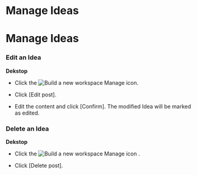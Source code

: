 # Manage Ideas

Manage Ideas
============

 ### Edit an Idea



**Dekstop** 

* Click the ![Build a new workspace](https://files.swit.io/help_image/GS_06_Manage_icon.png) Manage icon.


* Click [Edit post].


* Edit the content and click [Confirm].
  The modified Idea will be marked as edited.

   
 ### Delete an Idea



**Dekstop** 

* Click the ![Build a new workspace](https://files.swit.io/help_image/GS_06_Manage_icon.png) Manage icon .


* Click [Delete post].
  